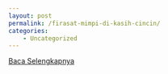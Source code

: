 ```yaml
---
layout: post
permalink: /firasat-mimpi-di-kasih-cincin/
categories:
    - Uncategorized
---
```


[Baca Selengkapnya](/02)
